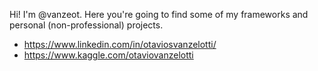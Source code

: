 Hi!
I'm @vanzeot. Here you're going to find some of my frameworks and personal (non-professional) projects.

- https://www.linkedin.com/in/otaviosvanzelotti/
- https://www.kaggle.com/otaviovanzelotti
